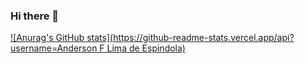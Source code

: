 ### Hi there 👋

[![Anurag's GitHub stats](https://github-readme-stats.vercel.app/api?username=Anderson F Lima de Espindola)](https://github.com/anuraghazra/github-readme-stats)
<!--
**andersonflima/andersonflima** is a ✨ _special_ ✨ repository because its `README.md` (this file) appears on your GitHub profile.

Here are some ideas to get you started:

- 🔭 I’m currently working on ...
- 🌱 I’m currently learning ...
- 👯 I’m looking to collaborate on ...
- 🤔 I’m looking for help with ...
- 💬 Ask me about ...
- 📫 How to reach me: ...
- 😄 Pronouns: ...
- ⚡ Fun fact: ...
-->

